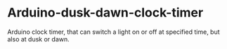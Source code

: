 # Arduino-dusk-dawn-clock-timer
Arduino clock timer, that can switch a light on or off at specified time, but also at dusk or dawn.
